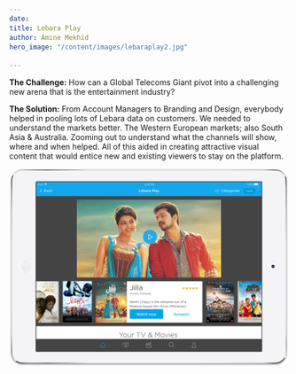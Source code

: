 ```yaml
---
date: 
title: Lebara Play
author: Amine Mekhid
hero_image: "/content/images/lebaraplay2.jpg"

---
```

**The Challenge:** How can a Global Telecoms Giant pivot into a challenging new arena that is the entertainment industry?

**The Solution:** From Account Managers to Branding and Design, everybody helped in pooling lots of Lebara data on customers. We needed to understand the markets better. The Western European markets; also South Asia & Australia. Zooming out to understand what the channels will show, where and when helped. All of this aided in creating attractive visual content that would entice new and existing viewers to stay on the platform.

![](/content/images/lebaraplay.png)